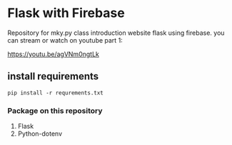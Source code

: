 # Flask with Firebase

Repository for mky.py class introduction website flask using firebase. you can stream or watch on youtube
part 1:

https://youtu.be/agVNm0ngtLk

## install requirements

`pip install -r requrements.txt`

### Package on this repository

1. Flask
2. Python-dotenv